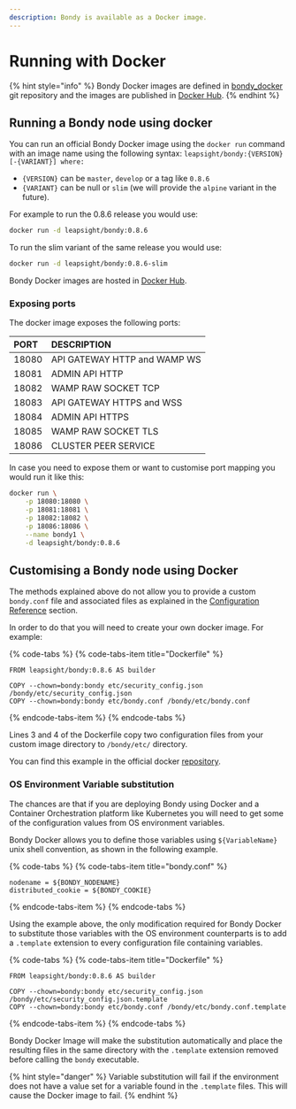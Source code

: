 ```yaml
---
description: Bondy is available as a Docker image.
---
```


# Running with Docker

{% hint style="info" %}
Bondy Docker images are defined in  [bondy\_docker](https://gitlab.com/leapsight/bondy_docker) git repository and the images are published in [Docker Hub](https://hub.docker.com/r/leapsight/bondy).
{% endhint %}

## Running a Bondy node using docker

You can run an official Bondy Docker image using the `docker run` command with an image name using the following syntax: `leapsight/bondy:{VERSION}[-{VARIANT}] where:`

* `{VERSION}` can be `master`, `develop` or a tag like `0.8.6` 
* `{VARIANT}` can be null or `slim` \(we will provide the `alpine` variant in the future\).

For example to run the 0.8.6 release you would use:

```bash
docker run -d leapsight/bondy:0.8.6
```

To run the slim variant of the same release you would use:

```bash
docker run -d leapsight/bondy:0.8.6-slim
```

Bondy Docker images are hosted in [Docker Hub](https://hub.docker.com/r/leapsight/bondy).

### Exposing ports

The docker image exposes the following ports:

| PORT | DESCRIPTION |
| :--- | :--- |
| 18080 | API GATEWAY HTTP and WAMP WS |
| 18081 | ADMIN API HTTP |
| 18082 | WAMP RAW SOCKET TCP |
| 18083 | API GATEWAY HTTPS and WSS |
| 18084 | ADMIN API HTTPS |
| 18085 | WAMP RAW SOCKET TLS |
| 18086 | CLUSTER PEER SERVICE |

In case you need to expose them or want to customise port mapping you would run it like this:

```bash
docker run \
    -p 18080:18080 \
    -p 18081:18081 \
    -p 18082:18082 \
    -p 18086:18086 \
    --name bondy1 \
    -d leapsight/bondy:0.8.6
```

## Customising a Bondy node using Docker

The methods explained above do not allow you to provide a custom `bondy.conf` file and associated files as explained in the [Configuration Reference](../configuring/untitled/configuration-reference.md) section.

In order to do that you will need to create your own docker image. For example:

{% code-tabs %}
{% code-tabs-item title="Dockerfile" %}
```text
FROM leapsight/bondy:0.8.6 AS builder

COPY --chown=bondy:bondy etc/security_config.json /bondy/etc/security_config.json
COPY --chown=bondy:bondy etc/bondy.conf /bondy/etc/bondy.conf

```
{% endcode-tabs-item %}
{% endcode-tabs %}

Lines 3 and 4 of the Dockerfile copy two configuration files from your custom image directory to `/bondy/etc/` directory.

You can find this example in the official docker [repository](https://gitlab.com/leapsight/bondy_docker/tree/master/examples/custom_config).

### OS Environment Variable substitution

The chances are that if you are deploying Bondy using Docker and a Container Orchestration platform like Kubernetes you will need to get some of the configuration values from OS environment variables.

Bondy Docker allows you to define those variables using `${VariableName}` unix shell convention, as shown in the following example.

{% code-tabs %}
{% code-tabs-item title="bondy.conf" %}
```text
nodename = ${BONDY_NODENAME}
distributed_cookie = ${BONDY_COOKIE}
```
{% endcode-tabs-item %}
{% endcode-tabs %}

Using the example above, the only modification required for Bondy Docker to substitute those variables with the OS environment counterparts is to add a `.template` extension to every configuration file containing variables. 

{% code-tabs %}
{% code-tabs-item title="Dockerfile" %}
```text
FROM leapsight/bondy:0.8.6 AS builder

COPY --chown=bondy:bondy etc/security_config.json /bondy/etc/security_config.json.template
COPY --chown=bondy:bondy etc/bondy.conf /bondy/etc/bondy.conf.template
```
{% endcode-tabs-item %}
{% endcode-tabs %}

Bondy Docker Image will make the substitution automatically and place the resulting files in the same directory with the `.template` extension removed before calling the `bondy` executable.

{% hint style="danger" %}
Variable substitution will fail if the environment does not have a value set for a variable found in the `.template` files. This will cause the Docker image to fail.
{% endhint %}



